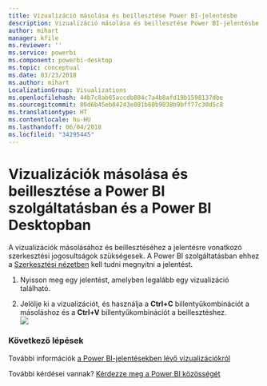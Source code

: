 ```yaml
---
title: Vizualizáció másolása és beillesztése Power BI-jelentésbe
description: Vizualizáció másolása és beillesztése Power BI-jelentésbe
author: mihart
manager: kfile
ms.reviewer: ''
ms.service: powerbi
ms.component: powerbi-desktop
ms.topic: conceptual
ms.date: 03/23/2018
ms.author: mihart
LocalizationGroup: Visualizations
ms.openlocfilehash: 44b7c8ab65accdb804c7a4b8afd19b1598137dbe
ms.sourcegitcommit: 80d6b45eb84243e801b60b9038b9bff77c30d5c8
ms.translationtype: HT
ms.contentlocale: hu-HU
ms.lasthandoff: 06/04/2018
ms.locfileid: "34295445"
---
```

# <a name="copy-and-paste-a-visualization-in-power-bi-service-and-power-bi-desktop"></a>Vizualizációk másolása és beillesztése a Power BI szolgáltatásban és a Power BI Desktopban
A vizualizációk másolásához és beillesztéséhez a jelentésre vonatkozó szerkesztési jogosultságok szükségesek. A Power BI szolgáltatásban ehhez a [Szerkesztési nézetben](service-reading-view-and-editing-view.md) kell tudni megnyitni a jelentést.

1. Nyisson meg egy jelentést, amelyben legalább egy vizualizáció található.  

2. Jelölje ki a vizualizációt, és használja a **Ctrl+C** billentyűkombinációt a másoláshoz és a **Ctrl+V** billentyűkombinációt a beillesztéshez.  
   ![](media/power-bi-visualization-copy-paste/copypasteviznew.gif)

### <a name="next-steps"></a>Következő lépések
További információk [a Power BI-jelentésekben lévő vizualizációkról](power-bi-report-visualizations.md)

További kérdései vannak? [Kérdezze meg a Power BI közösségét](http://community.powerbi.com/)

